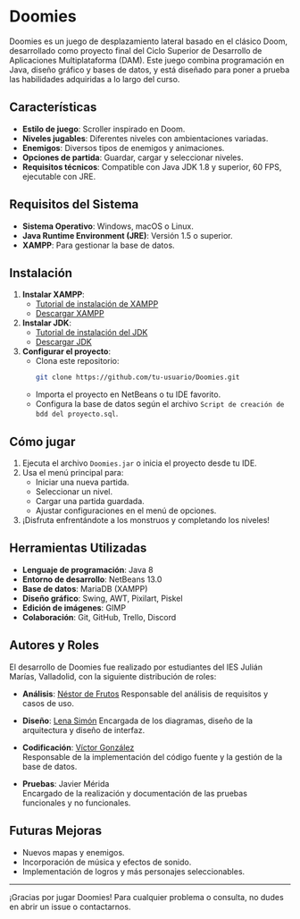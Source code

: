 # Doomies

Doomies es un juego de desplazamiento lateral basado en el clásico Doom, desarrollado como proyecto final del Ciclo Superior de Desarrollo de Aplicaciones Multiplataforma (DAM). Este juego combina programación en Java, diseño gráfico y bases de datos, y está diseñado para poner a prueba las habilidades adquiridas a lo largo del curso.

## Características

- **Estilo de juego**: Scroller inspirado en Doom.
- **Niveles jugables**: Diferentes niveles con ambientaciones variadas.
- **Enemigos**: Diversos tipos de enemigos y animaciones.
- **Opciones de partida**: Guardar, cargar y seleccionar niveles.
- **Requisitos técnicos**: Compatible con Java JDK 1.8 y superior, 60 FPS, ejecutable con JRE.

## Requisitos del Sistema

- **Sistema Operativo**: Windows, macOS o Linux.
- **Java Runtime Environment (JRE)**: Versión 1.5 o superior.
- **XAMPP**: Para gestionar la base de datos.

## Instalación

1. **Instalar XAMPP**:
   - [Tutorial de instalación de XAMPP](https://www.ionos.es/digitalguide/servidores/herramientas/instala-tu-servidor-local-xampp-en-unos-pocos-pasos/)
   - [Descargar XAMPP](https://www.apachefriends.org/es/index.html)
2. **Instalar JDK**:
   - [Tutorial de instalación del JDK](https://docs.google.com/document/d/1xK9Oq3ua9VO4QNl4QNnUMwZ2q1Bvd0rPUKsjbi16AMI/edit)
   - [Descargar JDK](https://www.oracle.com/java/technologies/downloads/)
3. **Configurar el proyecto**:
   - Clona este repositorio:  
     ```bash
     git clone https://github.com/tu-usuario/Doomies.git
     ```
   - Importa el proyecto en NetBeans o tu IDE favorito.
   - Configura la base de datos según el archivo `Script de creación de bdd del proyecto.sql`.

## Cómo jugar

1. Ejecuta el archivo `Doomies.jar` o inicia el proyecto desde tu IDE.
2. Usa el menú principal para:
   - Iniciar una nueva partida.
   - Seleccionar un nivel.
   - Cargar una partida guardada.
   - Ajustar configuraciones en el menú de opciones.
3. ¡Disfruta enfrentándote a los monstruos y completando los niveles!

## Herramientas Utilizadas

- **Lenguaje de programación**: Java 8
- **Entorno de desarrollo**: NetBeans 13.0
- **Base de datos**: MariaDB (XAMPP)
- **Diseño gráfico**: Swing, AWT, Pixilart, Piskel
- **Edición de imágenes**: GIMP
- **Colaboración**: Git, GitHub, Trello, Discord

## Autores y Roles

El desarrollo de Doomies fue realizado por estudiantes del IES Julián Marías, Valladolid, con la siguiente distribución de roles:

- **Análisis**: [Néstor de Frutos](https://github.com/nestor115)
  Responsable del análisis de requisitos y casos de uso.
  
- **Diseño**: [Lena Simón](https://github.com/Lesiru26)
  Encargada de los diagramas, diseño de la arquitectura y diseño de interfaz.
  
- **Codificación**: [Víctor González](https://github.com/VictorCodificando)  
  Responsable de la implementación del código fuente y la gestión de la base de datos.
  
- **Pruebas**: Javier Mérida  
  Encargado de la realización y documentación de las pruebas funcionales y no funcionales.

## Futuras Mejoras

- Nuevos mapas y enemigos.
- Incorporación de música y efectos de sonido.
- Implementación de logros y más personajes seleccionables.

---

¡Gracias por jugar Doomies! Para cualquier problema o consulta, no dudes en abrir un issue o contactarnos.
